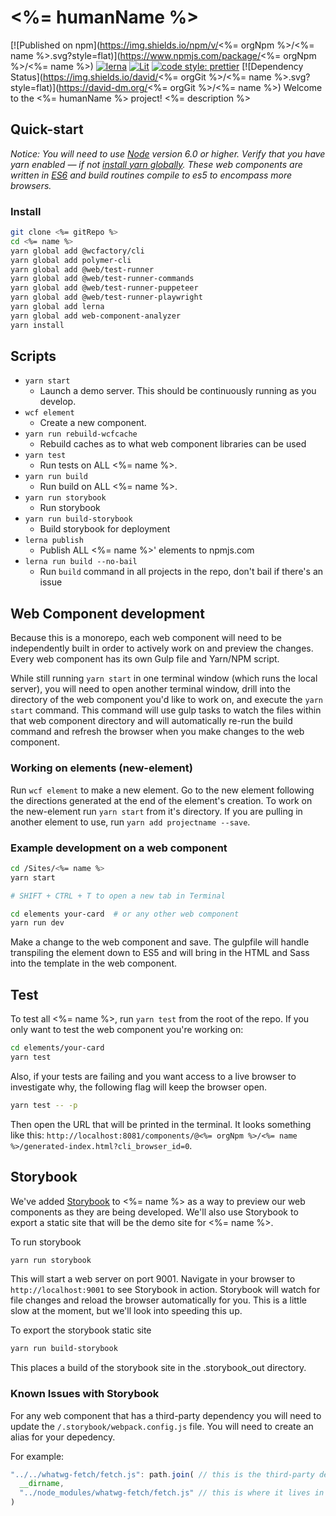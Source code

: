 # <%= humanName %>
[![Published on npm](https://img.shields.io/npm/v/<%= orgNpm %>/<%= name %>.svg?style=flat)](https://www.npmjs.com/package/<%= orgNpm %>/<%= name %>)
[![lerna](https://img.shields.io/badge/maintained%20with-lerna-cc00ff.svg)](https://lerna.js.org/)
[![Lit](https://img.shields.io/badge/-Lit-324fff?style=flat&logo=data:image/svg%2bxml;base64,PHN2ZyBmaWxsPSIjZmZmIiB2aWV3Qm94PSIwIDAgMTYwIDIwMCIgeG1sbnM9Imh0dHA6Ly93d3cudzMub3JnLzIwMDAvc3ZnIj48cGF0aCBkPSJtMTYwIDgwdjgwbC00MC00MHptLTQwIDQwdjgwbDQwLTQwem0wLTgwdjgwbC00MC00MHptLTQwIDQwdjgwbDQwLTQwem0tNDAtNDB2ODBsNDAtNDB6bTQwLTQwdjgwbC00MC00MHptLTQwIDEyMHY4MGwtNDAtNDB6bS00MC00MHY4MGw0MC00MHoiLz48L3N2Zz4%3D)](https://lit.dev/)
[![code style: prettier](https://img.shields.io/badge/code_style-prettier-f8bc45.svg)](https://github.com/prettier/prettier)
[![Dependency Status](https://img.shields.io/david/<%= orgGit %>/<%= name %>.svg?style=flat)](https://david-dm.org/<%= orgGit %>/<%= name %>)
Welcome to the <%= humanName %> project!
<%= description %>
## Quick-start

*Notice: You will need to use [Node](https://nodejs.org/en/) version 6.0 or higher. Verify that you have yarn enabled — if not [install yarn globally](https://yarnpkg.com/lang/en/docs/install/). These web components are written in [ES6](http://es6-features.org/) and build routines compile to es5 to encompass more browsers.*

### Install

```bash
git clone <%= gitRepo %>
cd <%= name %>
yarn global add @wcfactory/cli
yarn global add polymer-cli
yarn global add @web/test-runner
yarn global add @web/test-runner-commands
yarn global add @web/test-runner-puppeteer
yarn global add @web/test-runner-playwright
yarn global add lerna
yarn global add web-component-analyzer
yarn install
```

## Scripts

- `yarn start`
    - Launch a demo server. This should be continuously running as you develop.
- `wcf element`
    -  Create a new component.
- `yarn run rebuild-wcfcache`
    - Rebuild caches as to what web component libraries can be used
- `yarn test`
    -  Run tests on ALL <%= name %>.
- `yarn run build`
    -  Run build on ALL <%= name %>.
- `yarn run storybook`
    - Run storybook
- `yarn run build-storybook`
    - Build storybook for deployment
- `lerna publish`
    - Publish ALL <%= name %>' elements to npmjs.com
- `lerna run build --no-bail`
    - Run `build` command in all projects in the repo, don't bail if there's an issue

## Web Component development

Because this is a monorepo, each web component will need to be independently built in order to actively work on and preview the changes. Every web component has its own Gulp file and Yarn/NPM script.

While still running `yarn start` in one terminal window (which runs the local server), you will need to open another terminal window, drill into the directory of the web component you'd like to work on, and execute the `yarn start` command. This command will use gulp tasks to watch the files within that web component directory and will automatically re-run the build command and refresh the browser when you make changes to the web component.

### Working on elements (new-element)
Run `wcf element` to make a new element. Go to the new element following the directions generated at the end of the element's creation. To work on the new-element run `yarn start` from it's directory. If you are pulling in another element to use, run `yarn add projectname --save`.

### Example development on a web component

```bash
cd /Sites/<%= name %>
yarn start

# SHIFT + CTRL + T to open a new tab in Terminal

cd elements your-card  # or any other web component
yarn run dev
```

Make a change to the web component and save. The gulpfile will handle transpiling the element down to ES5 and will bring in the HTML and Sass into the template in the web component.

## Test

To test all <%= name %>, run `yarn test` from the root of the repo. If you only want to test the web component you're working on:

```bash
cd elements/your-card
yarn test
```

Also, if your tests are failing and you want access to a live browser to investigate why, the following flag will keep the browser open.

```bash
yarn test -- -p
```

Then open the URL that will be printed in the terminal. It looks something like this: `http://localhost:8081/components/@<%= orgNpm %>/<%= name %>/generated-index.html?cli_browser_id=0`.

## Storybook

We've added [Storybook](https://storybook.js.org/) to <%= name %> as a way to preview our web components as they are being developed. We'll also use Storybook to export a static site that will be the demo site for <%= name %>.

To run storybook

```bash
yarn run storybook
```

This will start a web server on port 9001. Navigate in your browser to `http://localhost:9001` to see Storybook in action. Storybook will watch for file changes and reload the browser automatically for you. This is a little slow at the moment, but we'll look into speeding this up.

To export the storybook static site

```bash
yarn run build-storybook
```

This places a build of the storybook site in the .storybook_out directory.

### Known Issues with Storybook

For any web component that has a third-party dependency you will need to update the `/.storybook/webpack.config.js` file. You will need to create an alias for your depedency.

For example:

```js
"../../whatwg-fetch/fetch.js": path.join( // this is the third-party dependency in the <%= name %>
  __dirname,
  "../node_modules/whatwg-fetch/fetch.js" // this is where it lives in node_modules
)
```
